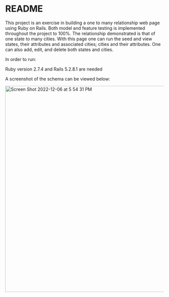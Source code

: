 # README

This project is an exercise in building a one to many relationship web page using Ruby on Rails. Both model and feature testing is implemented throughout the project to 100%. The relationship demonstrated is that of one state to many cities. With this page one can run the seed and view states, their attributes and associated cities; cities and their attributes. One can also add, edit, and delete both states and cities.

In order to run:

Ruby version 2.7.4 and Rails 5.2.8.1 are needed

A screenshot of the schema can be viewed below:

<img width="654" alt="Screen Shot 2022-12-06 at 5 54 31 PM" src="https://user-images.githubusercontent.com/111591731/206061431-661d4ade-c36b-4f17-a4d3-2066d70c4da2.png">
